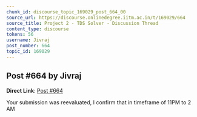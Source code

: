 ```yaml
---
chunk_id: discourse_topic_169029_post_664_00
source_url: https://discourse.onlinedegree.iitm.ac.in/t/169029/664
source_title: Project 2 - TDS Solver - Discussion Thread
content_type: discourse
tokens: 56
username: Jivraj
post_number: 664
topic_id: 169029
---
```


## Post #664 by Jivraj

**Direct Link**: [Post #664](https://discourse.onlinedegree.iitm.ac.in/t/169029/664)

Your submission was reevaluated, I confirm that in timeframe of 11PM to 2 AM
